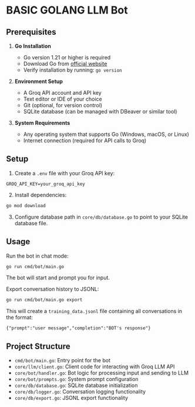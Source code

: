# BASIC GOLANG LLM Bot

## Prerequisites

1. **Go Installation**
   - Go version 1.21 or higher is required
   - Download Go from [official website](https://go.dev/dl/)
   - Verify installation by running: `go version`

2. **Environment Setup**
   - A Groq API account and API key
   - Text editor or IDE of your choice
   - Git (optional, for version control)
   - SQLite database (can be managed with DBeaver or similar tool)

3. **System Requirements**
   - Any operating system that supports Go (Windows, macOS, or Linux)
   - Internet connection (required for API calls to Groq)

## Setup

1. Create a `.env` file with your Groq API key:
```
GROQ_API_KEY=your_groq_api_key
```

2. Install dependencies:
```bash
go mod download
```

3. Configure database path in `core/db/database.go` to point to your SQLite database file.

## Usage

Run the bot in chat mode:
```bash
go run cmd/bot/main.go
```

The bot will start and prompt you for input.

Export conversation history to JSONL:
```bash
go run cmd/bot/main.go export
```
This will create a `training_data.jsonl` file containing all conversations in the format:
```jsonl
{"prompt":"user message","completion":"BOT's response"}
```

## Project Structure

- `cmd/bot/main.go`: Entry point for the bot
- `core/llm/client.go`: Client code for interacting with Groq LLM API
- `core/bot/handler.go`: Bot logic for processing input and sending to LLM
- `core/bot/prompts.go`: System prompt configuration
- `core/db/database.go`: SQLite database initialization
- `core/db/logger.go`: Conversation logging functionality
- `core/db/export.go`: JSONL export functionality
